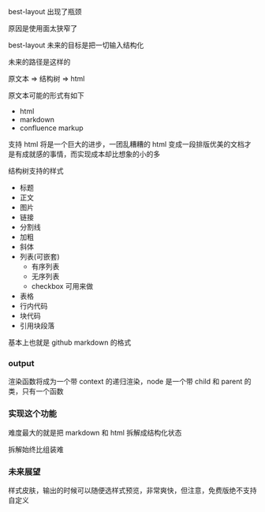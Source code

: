 best-layout 出现了瓶颈

原因是使用面太狭窄了

best-layout 未来的目标是把一切输入结构化

未来的路径是这样的

原文本 => 结构树 => html

原文本可能的形式有如下

- html
- markdown
- confluence markup

支持 html 将是一个巨大的进步，一团乱糟糟的 html 变成一段排版优美的文档才是有成就感的事情，而实现成本却比想象的小的多


结构树支持的样式

- 标题
- 正文
- 图片
- 链接
- 分割线
- 加粗
- 斜体
- 列表(可嵌套)
	- 有序列表
	- 无序列表
	- checkbox 可用来做
- 表格
- 行内代码
- 块代码
- 引用块段落

基本上也就是 github markdown 的格式


### output

渲染函数将成为一个带 context 的递归渲染，node 是一个带 child 和 parent 的类，只有一个函数


### 实现这个功能

难度最大的就是把 markdown 和 html 拆解成结构化状态

拆解始终比组装难


### 未来展望

样式皮肤，输出的时候可以随便选样式预览，非常爽快，但注意，免费版绝不支持自定义
